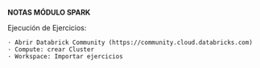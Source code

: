 **NOTAS MÓDULO SPARK**

Ejecución de Ejercicios:

    · Abrir Databrick Community (https://community.cloud.databricks.com)
    · Compute: crear Cluster
    · Workspace: Importar ejercicios
